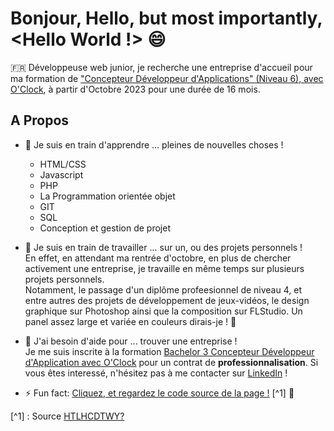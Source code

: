 # Bonjour, Hello, but most importantly, <Hello World !> 😄

:fr:
Développeuse web junior, je recherche une entreprise d'accueil pour ma formation de ["Concepteur Développeur d'Applications" (Niveau 6), avec O'Clock](https://oclock.io/formations/alternance), à partir d'Octobre 2023 pour une durée de 16 mois. 

## A Propos
- 🌱 Je suis en train d'apprendre 
... pleines de nouvelles choses !
  - HTML/CSS 
  - Javascript 
  - PHP
  - La Programmation orientée objet
  - GIT 
  - SQL 
  - Conception et gestion de projet 

 - 🔭 Je suis en train de travailler
  ... sur un, ou des projets personnels ! 
    <br> En effet, en attendant ma rentrée d'octobre, en plus de chercher activement une entreprise, je travaille en même temps sur plusieurs projets personnels. <br> Notamment, le passage d'un diplôme profeesionnel de niveau 4, et entre autres des projets de développement de jeux-vidéos, le design graphique sur Photoshop ainsi que la composition sur FLStudio. Un panel assez large et variée en couleurs dirais-je ! :rainbow:
    
- 🤔 J'ai besoin d'aide pour
... trouver une entreprise !
<br> Je me suis inscrite à la formation [Bachelor 3 Concepteur Développeur d'Application avec O'Clock](https://oclock.io/blog/7164/guide-pratique-de-lalternance-pour-les-entreprises) pour un contrat de **professionnalisation**. Si vous êtes interessé, n'hésitez pas à me contacter sur [LinkedIn](https://www.linkedin.com/in/cmalkoc) !

- ⚡ Fun fact: 
[Cliquez, et regardez le code source de la page !](https://hasthelargehadroncolliderdestroyedtheworldyet.com/) [^1] :rabbit: 

[^1] : Source [HTLHCDTWY?](https://twitter.com/htlhcdtwy)

<!--
**lakelylake/lakelylake** is a ✨ _special_ ✨ repository because its `README.md` (this file) appears on your GitHub profile.

Here are some ideas to get you started:

- 🔭 I’m currently working on ...
- 🌱 I’m currently learning ...
- 👯 I’m looking to collaborate on ...
- 🤔 I’m looking for help with ...
- 💬 Ask me about ...
- 📫 How to reach me: ...
- 😄 Pronouns: ...
- ⚡ Fun fact: ...
-->
